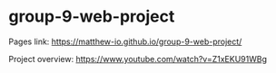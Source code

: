 # group-9-web-project

Pages link:
https://matthew-io.github.io/group-9-web-project/

Project overview:
https://www.youtube.com/watch?v=Z1xEKU91WBg
